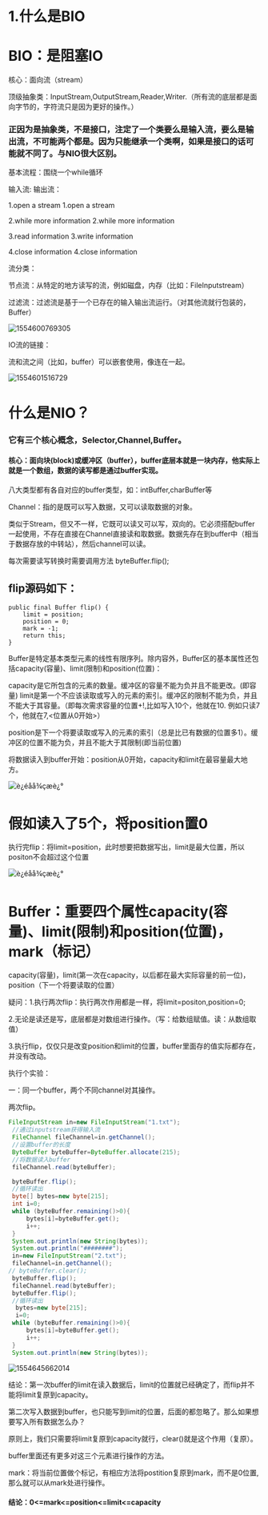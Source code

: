 # 1.什么是BIO

# BIO：是阻塞IO

核心：面向流（stream）

顶级抽象类：InputStream,OutputStream,Reader,Writer.（所有流的底层都是面向字节的，字符流只是因为更好的操作。）

### 正因为是抽象类，不是接口，注定了一个类要么是输入流，要么是输出流，不可能两个都是。因为只能继承一个类啊，如果是接口的话可能就不同了。与NIO很大区别。

基本流程：围绕一个while循环

输入流:                                                          输出流：

1.open a stream						1.open a stream

2.while  more information				2.while  more information

3.read  information					3.write information

4.close information					4.close information

流分类：

节点流：从特定的地方读写的流，例如磁盘，内存（比如：FileInputstream）

过滤流：过滤流是基于一个已存在的输入输出流运行。（对其他流就行包装的，Buffer）

![1554600769305](C:\Users\12714\AppData\Roaming\Typora\typora-user-images\1554600769305.png)

IO流的链接：

流和流之间（比如，buffer）可以嵌套使用，像连在一起。

![1554601516729](C:\Users\12714\AppData\Roaming\Typora\typora-user-images\1554601516729.png)



# 什么是NIO？

### 它有三个核心概念，Selector,Channel,Buffer。

#### 核心：面向块(block)或缓冲区（buffer），buffer底层本就是一块内存，他实际上就是一个数组，数据的读写都是通过buffer实现。

八大类型都有各自对应的buffer类型，如：intBuffer,charBuffer等

Channel：指的是既可以写入数据，又可以读取数据的对象。

类似于Stream，但又不一样，它既可以读又可以写，双向的。它必须搭配buffer一起使用，不存在直接在Channel直接读和取数据。数据先存在到buffer中（相当于数据存放的中转站），然后channel可以读。

每次需要读写转换时需要调用方法 byteBuffer.flip();

## flip源码如下：

```
public final Buffer flip() {
    limit = position;
    position = 0;
    mark = -1;
    return this;
}
```

Buffer是特定基本类型元素的线性有限序列。除内容外，Buffer区的基本属性还包括capacity(容量)、limit(限制)和position(位置)：

capacity是它所包含的元素的数量。缓冲区的容量不能为负并且不能更改。(即容量)
limit是第一个不应该读取或写入的元素的索引。缓冲区的限制不能为负，并且不能大于其容量。（即每次需求容量的位置+!,比如写入10个，他就在10. 例如只读7个，他就在7,<位置从0开始>）

position是下一个将要读取或写入的元素的索引（总是比已有数据的位置多1）。缓冲区的位置不能为负，并且不能大于其限制(即当前位置)

将数据读入到buffer开始：position从0开始，capacity和limit在最容量最大地方。

![è¿éåå¾çæè¿°](https://img-blog.csdn.net/20171126170354033?watermark/2/text/aHR0cDovL2Jsb2cuY3Nkbi5uZXQvdTAxMzA5NjA4OA==/font/5a6L5L2T/fontsize/400/fill/I0JBQkFCMA==/dissolve/70/gravity/SouthEast)

# 假如读入了5个，将position置0

执行完flip：将limit=position，此时想要把数据写出，limit是最大位置，所以positon不会超过这个位置

![è¿éåå¾çæè¿°](https://img-blog.csdn.net/20171126170617503?watermark/2/text/aHR0cDovL2Jsb2cuY3Nkbi5uZXQvdTAxMzA5NjA4OA==/font/5a6L5L2T/fontsize/400/fill/I0JBQkFCMA==/dissolve/70/gravity/SouthEast)

# Buffer：重要四个属性capacity(容量)、limit(限制)和position(位置)，mark（标记）

capacity(容量)，limit(第一次在capacity，以后都在最大实际容量的前一位)，position（下一个将要读取的位置）

疑问：1.执行两次flip：执行两次作用都是一样，将limit=positon,position=0;

​	   2.无论是读还是写，底层都是对数组进行操作。（写：给数组赋值。读：从数组取值）

​	   3.执行flip，仅仅只是改变position和limit的位置，buffer里面存的值实际都存在，并没有改动。

执行个实验：

一：同一个buffer，两个不同channel对其操作。

两次flip。

```java
FileInputStream in=new FileInputStream("1.txt");
 //通过inputstream获得输入流
 FileChannel fileChannel=in.getChannel();
 //设置buffer的长度
 ByteBuffer byteBuffer=ByteBuffer.allocate(215);
 //将数据读入buffer
 fileChannel.read(byteBuffer);

 byteBuffer.flip();
 //循环读出
 byte[] bytes=new byte[215];
 int i=0;
 while (byteBuffer.remaining()>0){
     bytes[i]=byteBuffer.get();
     i++;
 }
 System.out.println(new String(bytes));
 System.out.println("########");
 in=new FileInputStream("2.txt");
 fileChannel=in.getChannel();
// byteBuffer.clear();
 byteBuffer.flip();
 fileChannel.read(byteBuffer);
 byteBuffer.flip();
 //循环读出
  bytes=new byte[215];
  i=0;
 while (byteBuffer.remaining()>0){
     bytes[i]=byteBuffer.get();
     i++;
 }
 System.out.println(new String(bytes));
```

![1554645662014](C:\Users\12714\AppData\Roaming\Typora\typora-user-images\1554645662014.png)

结论：第一次buffer的limit在读入数据后，limit的位置就已经确定了，而flip并不能将limit复原到capacity。

第二次写入数据到buffer，也只能写到limit的位置，后面的都忽略了。那么如果想要写入所有数据怎么办？

原则上，我们只需要将limit复原到capacity就行，clear()就是这个作用（复原）。

buffer里面还有更多对这三个元素进行操作的方法。

mark：将当前位置做个标记，有相应方法将postition复原到mark，而不是0位置,那么就可以从mark处进行操作。

#### 结论：0<=mark<=position<=limit<=capacity







